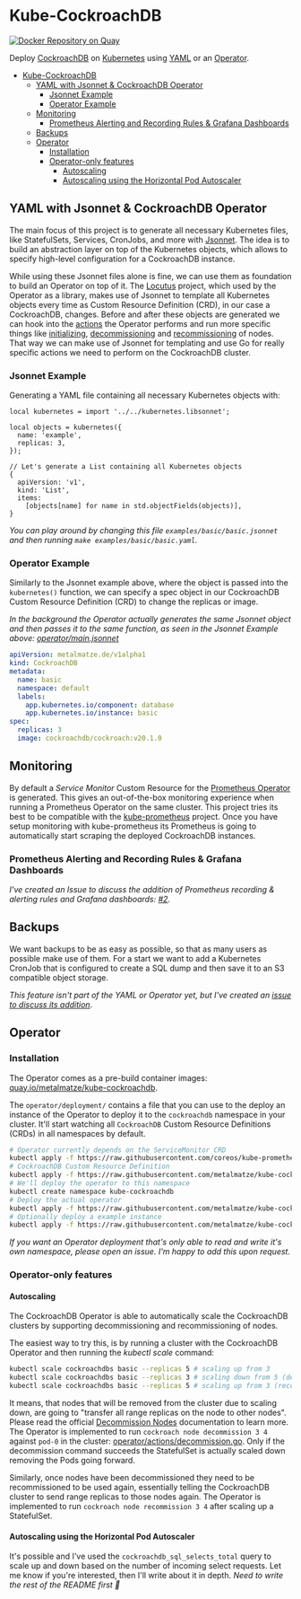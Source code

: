 # Kube-CockroachDB
[![Docker Repository on Quay](https://quay.io/repository/metalmatze/kube-cockroachdb/status "Docker Repository on Quay")](https://quay.io/repository/metalmatze/kube-cockroachdb)

Deploy [CockroachDB](https://www.cockroachlabs.com/product/) on [Kubernetes](https://kubernetes.io/) using [YAML](https://yaml.org/) or an [Operator](https://coreos.com/blog/introducing-operators.html).

<!--ts-->
   * [Kube-CockroachDB](#kube-cockroachdb)
      * [YAML with Jsonnet &amp; CockroachDB Operator](#yaml-with-jsonnet--cockroachdb-operator)
         * [Jsonnet Example](#jsonnet-example)
         * [Operator Example](#operator-example)
      * [Monitoring](#monitoring)
         * [Prometheus Alerting and Recording Rules &amp; Grafana Dashboards](#prometheus-alerting-and-recording-rules--grafana-dashboards)
      * [Backups](#backups)
      * [Operator](#operator)
         * [Installation](#installation)
         * [Operator-only features](#operator-only-features)
            * [Autoscaling](#autoscaling)
            * [Autoscaling using the Horizontal Pod Autoscaler](#autoscaling-using-the-horizontal-pod-autoscaler)

<!-- Added by: metalmatze, at: Fri 29 May 2020 10:14:26 PM CEST -->

<!--te-->

## YAML with Jsonnet & CockroachDB Operator

The main focus of this project is to generate all necessary Kubernetes files, like StatefulSets, Services, CronJobs, and more with [Jsonnet](https://jsonnet.org).
The idea is to build an abstraction layer on top of the Kubernetes objects, which allows to specify high-level configuration for a CockroachDB instance.

While using these Jsonnet files alone is fine, we can use them as foundation to build an Operator on top of it. The [Locutus](https://github.com/brancz/locutus) project, which used by the Operator as a library, makes use of Jsonnet to template all Kubernetes objects every time as Custom Resource Definition (CRD), in our case a CockroachDB, changes. Before and after these objects are generated we can hook into the [actions](https://github.com/metalmatze/kube-cockroachdb/tree/master/operator/actions) the Operator performs and run more specific things like [initializing](https://github.com/metalmatze/kube-cockroachdb/blob/master/operator/actions/initialize.go), [decommissioning](https://github.com/metalmatze/kube-cockroachdb/blob/master/operator/actions/decommission.go) and [recommissioning](https://github.com/metalmatze/kube-cockroachdb/blob/master/operator/actions/recommission.go) of nodes.
That way we can make use of Jsonnet for templating and use Go for really specific actions we need to perform on the CockroachDB cluster.

### Jsonnet Example

Generating a YAML file containing all necessary Kubernetes objects with:

[embedmd]:#(examples/basic/basic.jsonnet)
```jsonnet
local kubernetes = import '../../kubernetes.libsonnet';

local objects = kubernetes({
  name: 'example',
  replicas: 3,
});

// Let's generate a List containing all Kubernetes objects
{
  apiVersion: 'v1',
  kind: 'List',
  items:
    [objects[name] for name in std.objectFields(objects)],
}
```

*You can play around by changing this file `examples/basic/basic.jsonnet` and then running `make examples/basic/basic.yaml`.*

### Operator Example

Similarly to the Jsonnet example above, where the object is passed into the `kubernetes()` function, we can specify a spec object in our
CockroachDB Custom Resource Definition (CRD) to change the replicas or image.

*In the background the Operator actually generates the same Jsonnet object and then passes it to the same function, as seen in the Jsonnet Example above: [operator/main.jsonnet](https://github.com/metalmatze/kube-cockroachdb/blob/aeb623c601ed78f1e48421b77c68f73c51180d0c/operator/main.jsonnet#L20-L31)*

[embedmd]:#(operator/examples/basic.yaml)
```yaml
apiVersion: metalmatze.de/v1alpha1
kind: CockroachDB
metadata:
  name: basic
  namespace: default
  labels:
    app.kubernetes.io/component: database
    app.kubernetes.io/instance: basic
spec:
  replicas: 3
  image: cockroachdb/cockroach:v20.1.0
```

## Monitoring

By default a *Service Monitor* Custom Resource for the [Prometheus Operator](https://github.com/coreos/prometheus-operator) is generated. This gives an out-of-the-box monitoring experience when running a Prometheus Operator on the same cluster.
This project tries its best to be compatible with the [kube-prometheus](https://github.com/coreos/kube-prometheus/) project. Once you have setup monitoring with kube-prometheus its Prometheus is going to automatically start scraping the deployed CockroachDB instances.

### Prometheus Alerting and Recording Rules & Grafana Dashboards

*I've created an Issue to discuss the addition of Prometheus recording & alerting rules and Grafana dashboards: [#2](https://github.com/metalmatze/kube-cockroachdb/issues/2).*

## Backups

We want backups to be as easy as possible, so that as many users as possible make use of them.
For a start we want to add a Kubernetes CronJob that is configured to create a SQL dump and then save it to an S3 compatible object storage.

*This feature isn't part of the YAML or Operator yet, but I've created an [issue to discuss its addition](https://github.com/metalmatze/kube-cockroachdb/issues/1)*.

## Operator

### Installation

The Operator comes as a pre-build container images: [quay.io/metalmatze/kube-cockroachdb](https://quay.io/metalmatze/kube-cockroachdb).

The `operator/deployment/` contains a file that you can use to the deploy an instance of the Operator to deploy it to the `cockroachdb` namespace in your cluster. It'll start watching all `CockroachDB` Custom Resource Definitions (CRDs) in all namespaces by default.

```bash
# Operator currently depends on the ServiceMonitor CRD
kubectl apply -f https://raw.githubusercontent.com/coreos/kube-prometheus/master/manifests/setup/prometheus-operator-0servicemonitorCustomResourceDefinition.yaml
# CockroachDB Custom Resource Definition
kubectl apply -f https://raw.githubusercontent.com/metalmatze/kube-cockroachdb/master/operator/metalmatze.de_cockroachdbs.yaml
# We'll deploy the operator to this namespace
kubectl create namespace kube-cockroachdb
# Deploy the actual operator
kubectl apply -f https://raw.githubusercontent.com/metalmatze/kube-cockroachdb/master/operator/deployment.yaml
# Optionally deploy a example instance
kubectl apply -f https://raw.githubusercontent.com/metalmatze/kube-cockroachdb/master/operator/examples/basic.yaml
```

*If you want an Operator deployment that's only able to read and write it's own namespace, please open an issue. I'm happy to add this upon request.*

### Operator-only features

#### Autoscaling

The CockroachDB Operator is able to automatically scale the CockroachDB clusters by supporting decommissioning and recommissioning of nodes.

The easiest way to try this, is by running a cluster with the CockroachDB Operator and then running the *kubectl scale* command:

```bash
kubectl scale cockroachdbs basic --replicas 5 # scaling up from 3
kubectl scale cockroachdbs basic --replicas 3 # scaling down from 5 (decommission of pod 3 and 4)
kubectl scale cockroachdbs basic --replicas 5 # scaling up from 3 (recommission of pod 3 and 4, due earlier decommission)
```

It means, that nodes that will be removed from the cluster due to scaling down, are going to "transfer all range replicas on the node to other nodes". Please read the official [Decommission Nodes](https://www.cockroachlabs.com/docs/stable/remove-nodes.html) documentation to learn more. The Operator is implemented to run `cockroach node decommission 3 4` against `pod-0` in the cluster: [operator/actions/decommission.go](https://github.com/metalmatze/kube-cockroachdb/blob/master/operator/actions/decommission.go). Only if the decommission command succeeds the StatefulSet is actually scaled down removing the Pods going forward.

Similarly, once nodes have been decommissioned they need to be recommissioned to be used again, essentially telling the CockroachDB cluster to send range replicas to those nodes again. The Operator is implemented to run `cockroach node recommission 3 4` after scaling up a StatefulSet.

#### Autoscaling using the Horizontal Pod Autoscaler

It's possible and I've used the `cockroachdb_sql_selects_total` query to scale up and down based on the number of incoming select requests. Let me know if you're interested, then I'll write about it in depth. *Need to write the rest of the README first :slightly_smiling_face:*
